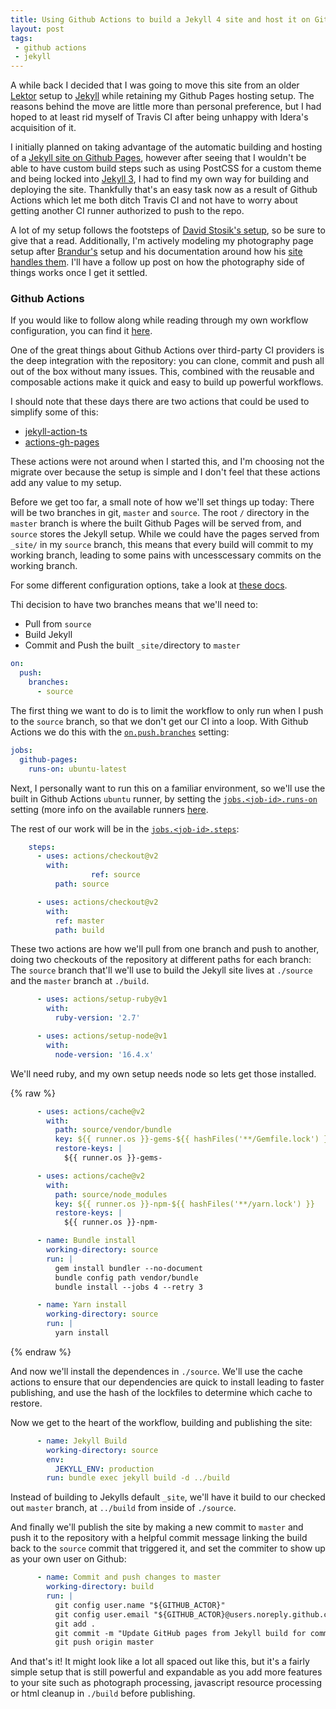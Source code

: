 ```yaml
---
title: Using Github Actions to build a Jekyll 4 site and host it on Github Pages
layout: post
tags:
 - github actions
 - jekyll
---
```


A while back I decided that I was going to move this site from an older [Lektor](https://www.getlektor.com/) setup to [Jekyll](https://jekyllrb.com/) while retaining my Github Pages hosting setup. The reasons behind the move are little more than personal preference, but I had hoped to at least rid myself of Travis CI after being unhappy with Idera's acquisition of it.

I initially planned on taking advantage of the automatic building and hosting of a [Jekyll site on Github Pages](https://docs.github.com/en/free-pro-team@latest/github/working-with-github-pages/setting-up-a-github-pages-site-with-jekyll), however after seeing that I wouldn't be able to have custom build steps such as using PostCSS for a custom theme and being locked into [Jekyll 3](https://pages.github.com/versions/), I had to find my own way for building and deploying the site. Thankfully that's an easy task now as a result of Github Actions which let me both ditch Travis CI and not have to worry about getting another CI runner authorized to push to the repo.

A lot of my setup follows the footsteps of [David Stosik's setup](https://davidstosik.github.io/2020/05/31/static-blog-jekyll-410-github-pages-actions.html), so be sure to give that a read. Additionally, I'm actively modeling my photography page setup after [Brandur's](https://brandur.org/photos) setup and his documentation around how his [site handles them](https://github.com/brandur/sorg/blob/81eb0a6bdfa891156c7124984306488093cdc6f7/docs/photographs.md). I'll have a follow up post on how the photography side of things works once I get it settled.

### Github Actions

If you would like to follow along while reading through my own workflow configuration, you can find it [here](https://github.com/JoshAshby/joshashby.github.io/blob/source/.github/workflows/github-pages.yml).

One of the great things about Github Actions over third-party CI providers is the deep integration with the repository: you can clone, commit and push all out of the box without many issues. This, combined with the reusable and composable actions make it quick and easy to build up powerful workflows.

I should note that these days there are two actions that could be used to simplify some of this:

- [jekyll-action-ts](https://github.com/limjh16/jekyll-action-ts)
- [actions-gh-pages](https://github.com/peaceiris/actions-gh-pages)

These actions were not around when I started this, and I'm choosing not the migrate over because the setup is simple and I don't feel that these actions add any value to my setup.

Before we get too far, a small note of how we'll set things up today: There will be two branches in git, `master` and `source`. The root `/` directory in the `master` branch is where the built Github Pages will be served from, and `source` stores the Jekyll setup. While we could have the pages served from `_site/` in my `source` branch, this means that every build will commit to my working branch, leading to some pains with uncesscessary commits on the working branch.

For some different configuration options, take a look at [these docs](https://docs.github.com/en/free-pro-team@latest/github/working-with-github-pages/configuring-a-publishing-source-for-your-github-pages-site).

Thi decision to have two branches means that we'll need to:
- Pull from `source`
- Build Jekyll
-  Commit and Push the built `_site/`directory to `master` 

```yaml
on:
  push:
    branches:
      - source
```

The first thing we want to do is to limit the workflow to only run when I push to the `source` branch, so that we don't get our CI into a loop. With Github Actions we do this with the [`on.push.branches`](https://docs.github.com/en/actions/reference/workflow-syntax-for-github-actions#onpushpull_requestbranchestags) setting:

```yaml
jobs:
  github-pages:
    runs-on: ubuntu-latest
```

Next, I personally want to run this on a familiar environment, so we'll use the built in Github Actions `ubuntu` runner, by setting the [`jobs.<job-id>.runs-on`](https://docs.github.com/en/actions/reference/workflow-syntax-for-github-actions#jobsjob_idruns-on) setting (more info on the available runners [here](https://docs.github.com/en/free-pro-team@latest/actions/reference/workflow-syntax-for-github-actions#jobsjob_idruns-on).

The rest of our work will be in the [`jobs.<job-id>.steps`](https://docs.github.com/en/actions/reference/workflow-syntax-for-github-actions#jobsjob_idsteps):

```yaml
    steps:
      - uses: actions/checkout@v2
        with:
				  ref: source
          path: source

      - uses: actions/checkout@v2
        with:
          ref: master
          path: build
```

These two actions are how we'll pull from one branch and push to another, doing two checkouts of the repository at different paths for each branch: The `source` branch that'll we'll use to build the Jekyll site lives at `./source` and the `master` branch at `./build`.

```yaml
      - uses: actions/setup-ruby@v1
        with:
          ruby-version: '2.7'

      - uses: actions/setup-node@v1
        with:
          node-version: '16.4.x'
```

We'll need ruby, and my own setup needs node so lets get those installed.

{% raw %}
```yaml
      - uses: actions/cache@v2
        with:
          path: source/vendor/bundle
          key: ${{ runner.os }}-gems-${{ hashFiles('**/Gemfile.lock') }}
          restore-keys: |
            ${{ runner.os }}-gems-

      - uses: actions/cache@v2
        with:
          path: source/node_modules
          key: ${{ runner.os }}-npm-${{ hashFiles('**/yarn.lock') }}
          restore-keys: |
            ${{ runner.os }}-npm-

      - name: Bundle install
        working-directory: source
        run: |
          gem install bundler --no-document
          bundle config path vendor/bundle
          bundle install --jobs 4 --retry 3

      - name: Yarn install
        working-directory: source
        run: |
          yarn install
```
{% endraw %}

And now we'll install the dependences in `./source`. We'll use the cache actions to ensure that our dependencies are quick to install leading to faster publishing, and use the hash of the lockfiles to determine which cache to restore.

Now we get to the heart of the workflow, building and publishing the site:

```yaml
      - name: Jekyll Build
        working-directory: source
        env:
          JEKYLL_ENV: production
        run: bundle exec jekyll build -d ../build
```

Instead of building to Jekylls default `_site`, we'll have it build to our checked out `master` branch, at `../build` from inside of `./source`.

And finally we'll publish the site by making a new commit to `master` and push it to the repository with a helpful commit message linking the build back to the `source` commit that triggered it, and set the commiter to show up as your own user on Github:

```yaml
      - name: Commit and push changes to master
        working-directory: build
        run: |
          git config user.name "${GITHUB_ACTOR}"
          git config user.email "${GITHUB_ACTOR}@users.noreply.github.com"
          git add .
          git commit -m "Update GitHub pages from Jekyll build for commit ${GITHUB_SHA}"
          git push origin master
```

And that's it! It might look like a lot all spaced out like this, but it's a fairly simple setup that is still powerful and expandable as you add more features to your site such as photograph processing, javascript resource processing or html cleanup in `./build` before publishing.
